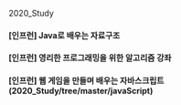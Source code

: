 2020_Study

#### [인프런] Java로 배우는 자료구조

#### [인프런] 영리한 프로그래밍을 위한 알고리즘 강좌

#### [인프런] 웹 게임을 만들며 배우는 자바스크립트(2020_Study/tree/master/javaScript)
